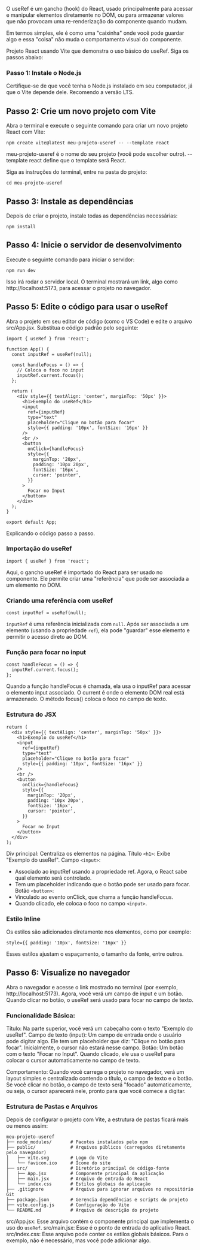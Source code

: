 
O useRef é um gancho (hook) do React, usado principalmente para acessar e manipular elementos diretamente no DOM, ou para armazenar valores que não provocam uma re-renderização do componente quando mudam.

Em termos simples, ele é como uma "caixinha" onde você pode guardar algo e essa "coisa" não muda o comportamento visual do componente.

Projeto React usando Vite que demonstra o uso básico do useRef.
Siga os passos abaixo:

### Passo 1: Instale o Node.js
Certifique-se de que você tenha o Node.js instalado em seu computador, já que o Vite depende dele. Recomendo a versão LTS.

## Passo 2: Crie um novo projeto com Vite
Abra o terminal e execute o seguinte comando para criar um novo projeto React com Vite:
```
npm create vite@latest meu-projeto-useref -- --template react
```
meu-projeto-useref é o nome do seu projeto (você pode escolher outro).
--template react define que o template será React.

Siga as instruções do terminal, entre na pasta do projeto:
```
cd meu-projeto-useref
```

## Passo 3: Instale as dependências
Depois de criar o projeto, instale todas as dependências necessárias:
```
npm install
```

## Passo 4: Inicie o servidor de desenvolvimento
Execute o seguinte comando para iniciar o servidor:
```
npm run dev
```
Isso irá rodar o servidor local. O terminal mostrará um link, algo como http://localhost:5173, para acessar o projeto no navegador.

## Passo 5: Edite o código para usar o useRef
Abra o projeto em seu editor de código (como o VS Code) e edite o arquivo src/App.jsx. Substitua o código padrão pelo seguinte:
```
import { useRef } from 'react';

function App() {
  const inputRef = useRef(null);

  const handleFocus = () => {
    // Coloca o foco no input
    inputRef.current.focus();
  };

  return (
    <div style={{ textAlign: 'center', marginTop: '50px' }}>
      <h1>Exemplo do useRef</h1>
      <input
        ref={inputRef}
        type="text"
        placeholder="Clique no botão para focar"
        style={{ padding: '10px', fontSize: '16px' }}
      />
      <br />
      <button
        onClick={handleFocus}
        style={{
          marginTop: '20px',
          padding: '10px 20px',
          fontSize: '16px',
          cursor: 'pointer',
        }}
      >
        Focar no Input
      </button>
    </div>
  );
}

export default App;
```
Explicando o código passo a passo.
### Importação do useRef
``` 
import { useRef } from 'react'; 
```
Aqui, o gancho useRef é importado do React para ser usado no componente. Ele permite criar uma "referência" que pode ser associada a um elemento no DOM.
### Criando uma referência com useRef
``` 
const inputRef = useRef(null); 
```
`inputRef` é uma referência inicializada com `null`. Após ser associada a um elemento (usando a propriedade `ref`), ela pode "guardar" esse elemento e permitir o acesso direto ao DOM.
### Função para focar no input
```
const handleFocus = () => {
  inputRef.current.focus();
};
```
Quando a função handleFocus é chamada, ela usa o inputRef para acessar o elemento input associado.
O current é onde o elemento DOM real está armazenado. O método focus() coloca o foco no campo de texto.
### Estrutura do JSX
```
return (
  <div style={{ textAlign: 'center', marginTop: '50px' }}>
    <h1>Exemplo do useRef</h1>
    <input
      ref={inputRef}
      type="text"
      placeholder="Clique no botão para focar"
      style={{ padding: '10px', fontSize: '16px' }}
    />
    <br />
    <button
      onClick={handleFocus}
      style={{
        marginTop: '20px',
        padding: '10px 20px',
        fontSize: '16px',
        cursor: 'pointer',
      }}
    >
      Focar no Input
    </button>
  </div>
);
```

Div principal: Centraliza os elementos na página.
Título `<h1>`: Exibe "Exemplo do useRef".
Campo `<input>`:
- Associado ao inputRef usando a propriedade ref. Agora, o React sabe qual elemento será controlado.
- Tem um placeholder indicando que o botão pode ser usado para focar.
Botão `<button>`:
- Vinculado ao evento onClick, que chama a função handleFocus.
- Quando clicado, ele coloca o foco no campo `<input>`.

### Estilo Inline
Os estilos são adicionados diretamente nos elementos, como por exemplo:
```
style={{ padding: '10px', fontSize: '16px' }}
```
Esses estilos ajustam o espaçamento, o tamanho da fonte, entre outros.

## Passo 6: Visualize no navegador
Abra o navegador e acesse o link mostrado no terminal (por exemplo, http://localhost:5173). Agora, você verá um campo de input e um botão. Quando clicar no botão, o useRef será usado para focar no campo de texto.


### Funcionalidade Básica:
Título: Na parte superior, você verá um cabeçalho com o texto "Exemplo do useRef".
Campo de texto (input): Um campo de entrada onde o usuário pode digitar algo. Ele tem um placeholder que diz: "Clique no botão para focar". Inicialmente, o cursor não estará nesse campo.
Botão: Um botão com o texto "Focar no Input". Quando clicado, ele usa o useRef para colocar o cursor automaticamente no campo de texto.

Comportamento:
Quando você carrega o projeto no navegador, verá um layout simples e centralizado contendo o título, o campo de texto e o botão.
Se você clicar no botão, o campo de texto será "focado" automaticamente, ou seja, o cursor aparecerá nele, pronto para que você comece a digitar.

### Estrutura de Pastas e Arquivos
Depois de configurar o projeto com Vite, a estrutura de pastas ficará mais ou menos assim:

```
meu-projeto-useref
├── node_modules/       # Pacotes instalados pelo npm
├── public/             # Arquivos públicos (carregados diretamente pelo navegador)
│   ├── vite.svg        # Logo do Vite
│   └── favicon.ico     # Ícone do site
├── src/                # Diretório principal de código-fonte
│   ├── App.jsx         # Componente principal da aplicação
│   ├── main.jsx        # Arquivo de entrada do React
│   └── index.css       # Estilos globais da aplicação
├── .gitignore          # Arquivo para ignorar arquivos no repositório Git
├── package.json        # Gerencia dependências e scripts do projeto
├── vite.config.js      # Configuração do Vite
└── README.md           # Arquivo de descrição do projeto
```

src/App.jsx:  Esse arquivo contém o componente principal que implementa o uso do `useRef`.
src/main.jsx: Esse é o ponto de entrada do aplicativo React.
src/index.css: Esse arquivo pode conter os estilos globais básicos. Para o exemplo, não é necessário, mas você pode adicionar algo.

